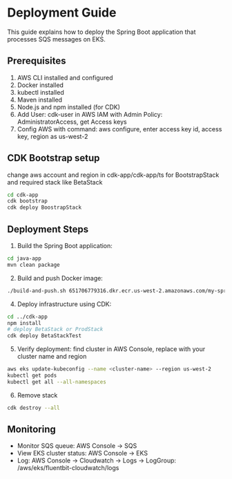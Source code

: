 # Deployment Guide

This guide explains how to deploy the Spring Boot application that processes SQS messages on EKS.

## Prerequisites

1. AWS CLI installed and configured
2. Docker installed
3. kubectl installed
4. Maven installed
5. Node.js and npm installed (for CDK)
6. Add User: cdk-user in AWS IAM with Admin Policy: AdministratorAccess, get Access keys
7. Config AWS with command: aws configure, enter access key id, access key, region as us-west-2

## CDK Bootstrap setup
change aws account and region in cdk-app/cdk-app/ts for BootstrapStack and required stack like BetaStack
```bash
cd cdk-app
cdk bootstrap
cdk deploy BoostrapStack
```

## Deployment Steps

1. Build the Spring Boot application:
```bash
cd java-app
mvn clean package
```

2. Build and push Docker image:
```bash
./build-and-push.sh 651706779316.dkr.ecr.us-west-2.amazonaws.com/my-springboot-app us-west-2
```

4. Deploy infrastructure using CDK:
```bash
cd ../cdk-app
npm install
# deploy BetaStack or ProdStack
cdk deploy BetaStackTest
```

5. Verify deployment:
find cluster in AWS Console, replace with your cluster name and region
```bash
aws eks update-kubeconfig --name <cluster-name> --region us-west-2
kubectl get pods
kubectl get all --all-namespaces
```
6. Remove stack
```bash
cdk destroy --all
```

## Monitoring
- Monitor SQS queue: AWS Console -> SQS
- View EKS cluster status: AWS Console -> EKS
- Log: AWS Console -> Cloudwatch -> Logs -> LogGroup: /aws/eks/fluentbit-cloudwatch/logs